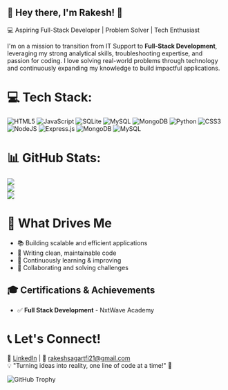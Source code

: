 ## 🚀 Hey there, I'm Rakesh! 👋

💻 Aspiring Full-Stack Developer | Problem Solver | Tech Enthusiast

I'm on a mission to transition from IT Support to **Full-Stack Development**, leveraging my strong analytical skills, troubleshooting expertise, and passion for coding. I love solving real-world problems through technology and continuously expanding my knowledge to build impactful applications.

# 💻 Tech Stack:
![HTML5](https://img.shields.io/badge/html5-%23E34F26.svg?style=for-the-badge&logo=html5&logoColor=white) ![JavaScript](https://img.shields.io/badge/javascript-%23323330.svg?style=for-the-badge&logo=javascript&logoColor=%23F7DF1E) ![SQLite](https://img.shields.io/badge/sqlite-%2307405e.svg?style=for-the-badge&logo=sqlite&logoColor=white) ![MySQL](https://img.shields.io/badge/mysql-4479A1.svg?style=for-the-badge&logo=mysql&logoColor=white) ![MongoDB](https://img.shields.io/badge/MongoDB-%234ea94b.svg?style=for-the-badge&logo=mongodb&logoColor=white) ![Python](https://img.shields.io/badge/python-3670A0?style=for-the-badge&logo=python&logoColor=ffdd54) ![CSS3](https://img.shields.io/badge/css3-%231572B6.svg?style=for-the-badge&logo=css3&logoColor=white) ![NodeJS](https://img.shields.io/badge/node.js-6DA55F?style=for-the-badge&logo=node.js&logoColor=white) ![Express.js](https://img.shields.io/badge/express.js-%23404d59.svg?style=for-the-badge&logo=express&logoColor=%2361DAFB) ![MongoDB](https://img.shields.io/badge/MongoDB-%234ea94b.svg?style=for-the-badge&logo=mongodb&logoColor=white) ![MySQL](https://img.shields.io/badge/mysql-4479A1.svg?style=for-the-badge&logo=mysql&logoColor=white)
# 📊 GitHub Stats:
![](https://github-readme-stats.vercel.app/api?username=RakSagaTech&theme=merko&hide_border=false&include_all_commits=false&count_private=false)<br/>
![](https://nirzak-streak-stats.vercel.app/?user=RakSagaTech&theme=merko&hide_border=false)<br/>
![](https://github-readme-stats.vercel.app/api/top-langs/?username=RakSagaTech&theme=merko&hide_border=false&include_all_commits=false&count_private=false&layout=compact)

# 🎯 What Drives Me
- 📚 Building scalable and efficient applications<br/>
- 🎯 Writing clean, maintainable code<br/>
- 🌟 Continuously learning & improving<br/>
- 🔧 Collaborating and solving challenges<br/>

## 🎓 Certifications & Achievements
- ✅ **Full Stack Development** - NxtWave Academy

# 📞 Let's Connect!
🔗 [LinkedIn](https://www.linkedin.com/in/rakeshsagarsandola/) | 📧 rakeshsagartfi21@gmail.com<br/>
💡 "Turning ideas into reality, one line of code at a time!" 🚀

![GitHub Trophy](https://github-profile-trophy.vercel.app/?username=RakSagaTech&theme=radical)

